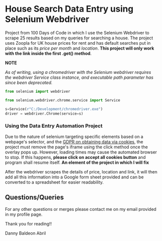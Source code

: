 # House Search Data Entry using Selenium Webdriver

Project from 100 Days of Code in which I use the Selenium Webdriver to scrape 25 results based on my queries for 
searching a house. The project uses Zoopla for UK house prices for rent and has default searches put in place such as
its *price per month* and *location*. **This project will only work with the link inside the first .get() method**.

**NOTE**

*As of writing, using a chromedriver with the Selenium webdriver requires the webdriver Service class instance, and
executable path parameter has since been deprecated.*

```python
from selenium import webdriver

from selenium.webdriver.chrome.service import Service

s=Service(r"C:/Development/chromedriver.exe")
driver = webdriver.Chrome(service=s)
```

### Using the Data Entry Automation Project

Due to the nature of selenium targeting specific elements based on a webpage's selector, and the [GDPR on
obtaining data via cookies](https://gdpr.eu/cookies/), the project must remove the page's iframe using the click method once the overlay pops
up. However, loading times may cause the automated browser to stop. If this happens, **please click on accept all cookies
button** and program shall resume itself. **An element of the project in which I will fix**

After the webdriver scrapes the details of price, location and link, it will then add all this information into a Google
form sheet provided and can be converted to a spreadsheet for easier readability.

## Questions/Queries

For any other questions or merges please contact me on my email provided in my profile page.

Thank you for reading!!

Danny Baldeon Abril
